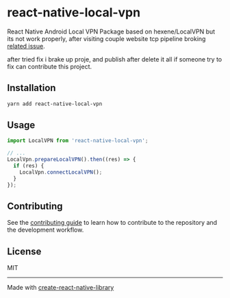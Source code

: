 # react-native-local-vpn

React Native Android Local VPN Package based on hexene/LocalVPN but its not work properly, after visiting couple website
tcp pipeline broking [related issue](https://github.com/hexene/LocalVPN/issues/18).

after tried fix i brake up proje, and publish after delete it all if someone try to fix can contribute this project.

## Installation

```sh
yarn add react-native-local-vpn
```

## Usage

```js
import LocalVPN from 'react-native-local-vpn';

// ...
LocalVpn.prepareLocalVPN().then((res) => {
  if (res) {
    LocalVpn.connectLocalVPN();
  }
});
```

## Contributing

See the [contributing guide](CONTRIBUTING.md) to learn how to contribute to the repository and the development workflow.

## License

MIT

---

Made with [create-react-native-library](https://github.com/callstack/react-native-builder-bob)
